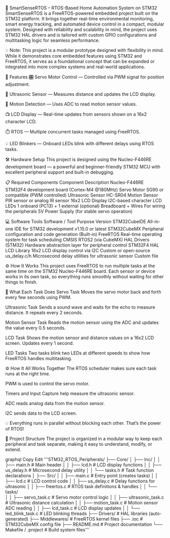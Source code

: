 🚀 SmartSenseRTOS – RTOS-Based Home Automation System on STM32
SmartSenseRTOS is a FreeRTOS-powered embedded project built on the STM32 platform. It brings together real-time environmental monitoring, smart energy tracking, and automated device control in a compact, modular system. Designed with reliability and scalability in mind, the project uses STM32 HAL drivers and is tailored with custom GPIO configurations and multitasking logic for seamless performance.

💡 Note: This project is a modular prototype designed with flexibility in mind. While it demonstrates core embedded features using STM32 and FreeRTOS, it serves as a foundational concept that can be expanded or integrated into more complex systems and real-world applications.

🔧 Features
🎛️ Servo Motor Control — Controlled via PWM signal for position adjustment.

📏 Ultrasonic Sensor — Measures distance and updates the LCD display.

👀 Motion Detection — Uses ADC to read motion sensor values.

📺 LCD Display — Real-time updates from sensors shown on a 16x2 character LCD.

⏱️ RTOS — Multiple concurrent tasks managed using FreeRTOS.

💡 LED Blinkers — Onboard LEDs blink with different delays using RTOS tasks.

🛠️ Hardware Setup 
This project is designed using the Nucleo-F446RE development board — a powerful and beginner-friendly STM32 MCU with excellent peripheral support and built-in debugging.

📋 Required Components
Component	Description
Nucleo-F446RE	STM32F4 development board (Cortex-M4 @180MHz)
Servo Motor	SG90 or compatible (PWM controlled)
Ultrasonic Sensor	HC-SR04
Motion Sensor	PIR sensor or analog IR sensor
16x2 LCD Display	I2C-based character LCD
LEDs	1 onboard (PC13) + 1 external (optional)
Breadboard + Wires	For wiring the peripherals
5V Power Supply	(for stable servo operation)

💻 Software Tools
Software / Tool	Purpose	Version
STM32CubeIDE	All-in-one IDE for STM32 development	v1.15.0 or latest
STM32CubeMX	Peripheral configuration and code generation	(Built-in)
FreeRTOS	Real-time operating system for task scheduling	CMSIS RTOS2 (via CubeMX)
HAL Drivers (STM32)	Hardware abstraction layer for peripheral control	STM32F4 HAL
LCD Library	16x2 LCD display control via I2C	Custom or open-source
us_delay.c/h	Microsecond delay utilities for ultrasonic sensor	Custom file

⚙️ How It Works 
This project uses FreeRTOS to run multiple tasks at the same time on the STM32 Nucleo-F446RE board. Each sensor or device works in its own task, so everything runs smoothly without waiting for other things to finish.

🧵 What Each Task Does
Servo Task
Moves the servo motor back and forth every few seconds using PWM.

Ultrasonic Task
Sends a sound wave and waits for the echo to measure distance. It repeats every 2 seconds.

Motion Sensor Task
Reads the motion sensor using the ADC and updates the value every 0.5 seconds.

LCD Task
Shows the motion sensor and distance values on a 16x2 LCD screen. Updates every 1 second.

LED Tasks
Two tasks blink two LEDs at different speeds to show how FreeRTOS handles multitasking.

⚙️ How It All Works Together
The RTOS scheduler makes sure each task runs at the right time.

PWM is used to control the servo motor.

Timers and Input Capture help measure the ultrasonic sensor.

ADC reads analog data from the motion sensor.

I2C sends data to the LCD screen.

💡 Everything runs in parallel without blocking each other. That’s the power of RTOS!

📁 Project Structure
The project is organized in a modular way to keep each peripheral and task separate, making it easy to understand, modify, or extend.

graphql
Copy
Edit
'''STM32_RTOS_Peripherals/
├── Core/
│   ├── Inc/
│   │   ├── main.h                   # Main header
│   │   ├── lcd.h                    # LCD display functions
│   │   ├── us_delay.h               # Microsecond delay utility
│   │   └── tasks.h                  # Task function declarations
│   ├── Src/
│   │   ├── main.c                   # Entry point (creates tasks)
│   │   ├── lcd.c                    # LCD control code
│   │   ├── us_delay.c              # Delay functions for ultrasonic
│   │   ├── freertos.c              # RTOS task definitions & handles
│   │   └── tasks/                  
│   │       ├── servo_task.c        # Servo motor control logic
│   │       ├── ultrasonic_task.c   # Ultrasonic distance calculation
│   │       ├── motion_task.c       # Motion sensor ADC reading
│   │       ├── lcd_task.c          # LCD display updates
│   │       └── led_blink_task.c    # LED blinking threads
├── Drivers/                         # HAL libraries (auto-generated)
├── Middlewares/                    # FreeRTOS kernel files
├── .ioc                            # STM32CubeMX config file
├── README.md                       # Project documentation
└── Makefile / .project             # Build system files'''